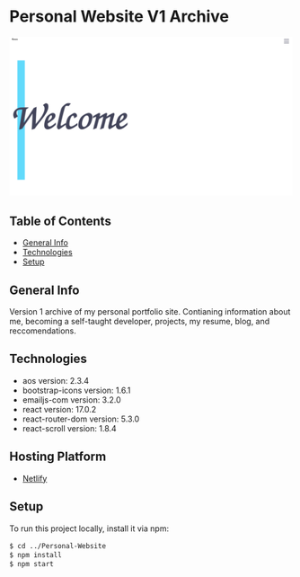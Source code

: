 # Personal Website V1 Archive

[![website screenshot](public/website-screenshot.png)](https://bostonrohanv1.netlify.app)

## Table of Contents

- [General Info](#general-info)
- [Technologies](#technologies)
- [Setup](#setup)

## General Info

Version 1 archive of my personal portfolio site. Contianing information about me, becoming a self-taught developer, projects, my resume, blog, and reccomendations.

## Technologies

- aos version: 2.3.4
- bootstrap-icons version: 1.6.1
- emailjs-com version: 3.2.0
- react version: 17.0.2
- react-router-dom version: 5.3.0
- react-scroll version: 1.8.4

## Hosting Platform

- [Netlify](https://www.netlify.com/)

## Setup

To run this project locally, install it via npm:

```
$ cd ../Personal-Website
$ npm install
$ npm start
```
